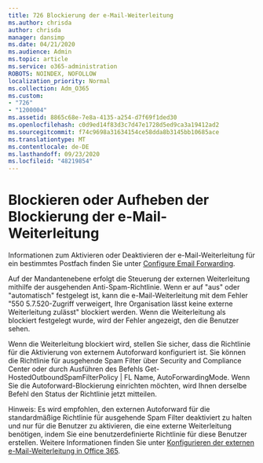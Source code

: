 ```yaml
---
title: 726 Blockierung der e-Mail-Weiterleitung
ms.author: chrisda
author: chrisda
manager: dansimp
ms.date: 04/21/2020
ms.audience: Admin
ms.topic: article
ms.service: o365-administration
ROBOTS: NOINDEX, NOFOLLOW
localization_priority: Normal
ms.collection: Adm_O365
ms.custom:
- "726"
- "1200004"
ms.assetid: 8865c68e-7e8a-4135-a254-d7f69f1ded30
ms.openlocfilehash: c0d9ed14f83d3c7d47e1728d5ed9ca3a19412ad2
ms.sourcegitcommit: f74c9698a31634154ce58dda8b3145bb10685ace
ms.translationtype: MT
ms.contentlocale: de-DE
ms.lasthandoff: 09/23/2020
ms.locfileid: "48219854"
---
```

# <a name="blocking-or-unblocking-email-forwarding"></a>Blockieren oder Aufheben der Blockierung der e-Mail-Weiterleitung

Informationen zum Aktivieren oder Deaktivieren der e-Mail-Weiterleitung für ein bestimmtes Postfach finden Sie unter [Configure Email Forwarding](https://docs.microsoft.com/microsoft-365/admin/email/configure-email-forwarding).

Auf der Mandantenebene erfolgt die Steuerung der externen Weiterleitung mithilfe der ausgehenden Anti-Spam-Richtlinie. Wenn er auf "aus" oder "automatisch" festgelegt ist, kann die e-Mail-Weiterleitung mit dem Fehler "550 5.7.520-Zugriff verweigert, Ihre Organisation lässt keine externe Weiterleitung zulässt" blockiert werden. Wenn die Weiterleitung als blockiert festgelegt wurde, wird der Fehler angezeigt, den die Benutzer sehen.

Wenn die Weiterleitung blockiert wird, stellen Sie sicher, dass die Richtlinie für die Aktivierung von externem Autoforward konfiguriert ist. Sie können die Richtlinie für ausgehende Spam Filter über Security and Compliance Center oder durch Ausführen des Befehls Get-HostedOutboundSpamFilterPolicy | FL Name, AutoForwardingMode. Wenn Sie die Autoforward-Blockierung einrichten möchten, wird Ihnen derselbe Befehl den Status der Richtlinie jetzt mitteilen.

Hinweis: Es wird empfohlen, den externen Autoforward für die standardmäßige Richtlinie für ausgehende Spam Filter deaktiviert zu halten und nur für die Benutzer zu aktivieren, die eine externe Weiterleitung benötigen, indem Sie eine benutzerdefinierte Richtlinie für diese Benutzer erstellen. Weitere Informationen finden Sie unter [Konfigurieren der externen e-Mail-Weiterleitung in Office 365](https://docs.microsoft.com/microsoft-365/security/office-365-security/external-email-forwarding).